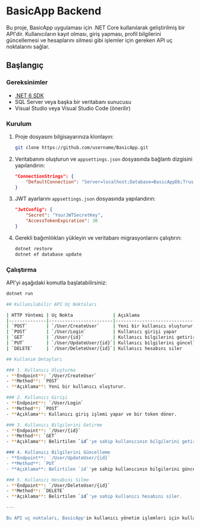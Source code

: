 # BasicApp Backend

Bu proje, BasicApp uygulaması için .NET Core kullanılarak geliştirilmiş bir API'dir. Kullanıcıların kayıt olması, giriş yapması, profil bilgilerini güncellemesi ve hesaplarını silmesi gibi işlemler için gereken API uç noktalarını sağlar.

## Başlangıç

### Gereksinimler

- [.NET 6 SDK](https://dotnet.microsoft.com/download/dotnet/6.0)
- SQL Server veya başka bir veritabanı sunucusu
- Visual Studio veya Visual Studio Code (önerilir)

### Kurulum

1. Proje dosyasını bilgisayarınıza klonlayın:
    ```bash
    git clone https://github.com/username/BasicApp.git
    ```

2. Veritabanını oluşturun ve `appsettings.json` dosyasında bağlantı dizgisini yapılandırın:
    ```json
    "ConnectionStrings": {
        "DefaultConnection": "Server=localhost;Database=BasicAppDb;Trusted_Connection=True;"
    }
    ```

3. JWT ayarlarını `appsettings.json` dosyasında yapılandırın:
    ```json
    "JwtConfig": {
        "Secret": "YourJWTSecretKey",
        "AccessTokenExpiration": 30
    }
    ```

4. Gerekli bağımlılıkları yükleyin ve veritabanı migrasyonlarını çalıştırın:
    ```bash
    dotnet restore
    dotnet ef database update
    ```

### Çalıştırma

API'yi aşağıdaki komutla başlatabilirsiniz:
```bash
dotnet run

## Kullanılabilir API Uç Noktaları

| HTTP Yöntemi | Uç Nokta               | Açıklama                      |
|--------------|------------------------|--------------------------------|
| `POST`       | `/User/CreateUser`     | Yeni bir kullanıcı oluşturur   |
| `POST`       | `/User/Login`          | Kullanıcı girişi yapar         |
| `GET`        | `/User/{id}`           | Kullanıcı bilgilerini getirir  |
| `PUT`        | `/User/UpdateUser/{id}`| Kullanıcı bilgilerini günceller |
| `DELETE`     | `/User/DeleteUser/{id}`| Kullanıcı hesabını siler       |

## Kullanım Detayları

### 1. Kullanıcı Oluşturma
- **Endpoint**: `/User/CreateUser`
- **Method**: `POST`
- **Açıklama**: Yeni bir kullanıcı oluşturur.

### 2. Kullanıcı Girişi
- **Endpoint**: `/User/Login`
- **Method**: `POST`
- **Açıklama**: Kullanıcı giriş işlemi yapar ve bir token döner.

### 3. Kullanıcı Bilgilerini Getirme
- **Endpoint**: `/User/{id}`
- **Method**: `GET`
- **Açıklama**: Belirtilen `id`'ye sahip kullanıcının bilgilerini getirir.

### 4. Kullanıcı Bilgilerini Güncelleme
- **Endpoint**: `/User/UpdateUser/{id}`
- **Method**: `PUT`
- **Açıklama**: Belirtilen `id`'ye sahip kullanıcının bilgilerini günceller.

### 5. Kullanıcı Hesabını Silme
- **Endpoint**: `/User/DeleteUser/{id}`
- **Method**: `DELETE`
- **Açıklama**: Belirtilen `id`'ye sahip kullanıcı hesabını siler.

---

Bu API uç noktaları, BasicApp'in kullanıcı yönetim işlemleri için kullanılmaktadır. Her bir uç nokta için daha detaylı bilgiye ulaşmak için gerekli dokümantasyona veya proje detaylarına bakabilirsiniz.


